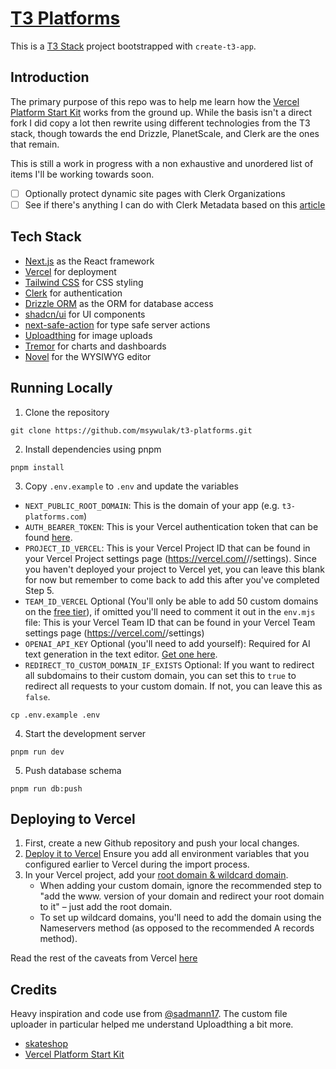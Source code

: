 # [T3 Platforms](https://t3-platforms.com)

This is a [T3 Stack](https://create.t3.gg/) project bootstrapped with `create-t3-app`.

## Introduction

The primary purpose of this repo was to help me learn how the [Vercel Platform Start Kit](https://github.com/vercel/platforms) works from the ground up. While the basis isn't a direct fork I did copy a lot then rewrite using different technologies from the T3 stack, though towards the end Drizzle, PlanetScale, and Clerk are the ones that remain.

This is still a work in progress with a non exhaustive and unordered list of items I'll be working towards soon.

- [ ] Optionally protect dynamic site pages with Clerk Organizations
- [ ] See if there's anything I can do with Clerk Metadata based on this [article](https://clerk.com/blog/exploring-clerk-metadata-stripe-webhooks)

## Tech Stack

- [Next.js](https://nextjs.org/) as the React framework
- [Vercel](https://vercel.com) for deployment
- [Tailwind CSS](https://tailwindcss.com/) for CSS styling
- [Clerk](https://clerk.com/) for authentication
- [Drizzle ORM](https://orm.drizzle.team/) as the ORM for database access
- [shadcn/ui](https://ui.shadcn.com/) for UI components
- [next-safe-action](https://next-safe-action.dev/) for type safe server actions
- [Uploadthing](https://uploadthing.com/) for image uploads
- [Tremor](https://www.tremor.so/) for charts and dashboards
- [Novel](https://novel.sh/) for the WYSIWYG editor

## Running Locally

1. Clone the repository

```
git clone https://github.com/msywulak/t3-platforms.git
```

2. Install dependencies using pnpm

```
pnpm install
```

3. Copy `.env.example` to `.env` and update the variables

- `NEXT_PUBLIC_ROOT_DOMAIN`: This is the domain of your app (e.g. `t3-platforms.com`)
- `AUTH_BEARER_TOKEN`: This is your Vercel authentication token that can be found [here](https://vercel.com/account/tokens).
- `PROJECT_ID_VERCEL`: This is your Vercel Project ID that can be found in your Vercel Project settings page (https://vercel.com/<org>/<project>/settings). Since you haven't deployed your project to Vercel yet, you can leave this blank for now but remember to come back to add this after you've completed Step 5.
- `TEAM_ID_VERCEL` Optional (You'll only be able to add 50 custom domains on the [free tier](https://vercel.com/pricing#:~:text=Domains%20per%20Project-,50,-Unlimited)), if omitted you'll need to comment it out in the `env.mjs` file: This is your Vercel Team ID that can be found in your Vercel Team settings page (https://vercel.com/<org>/settings)
- `OPENAI_API_KEY` Optional (you'll need to add yourself): Required for AI text generation in the text editor. [Get one here](https://platform.openai.com/account/api-keys).
- `REDIRECT_TO_CUSTOM_DOMAIN_IF_EXISTS` Optional: If you want to redirect all subdomains to their custom domain, you can set this to `true` to redirect all requests to your custom domain. If not, you can leave this as `false`.

```
cp .env.example .env
```

4. Start the development server

```
pnpm run dev
```

5. Push database schema

```
pnpm run db:push
```

## Deploying to Vercel

1. First, create a new Github repository and push your local changes.
2. [Deploy it to Vercel](https://vercel.com/docs/concepts/deployments/git#deploying-a-git-repository) Ensure you add all environment variables that you configured earlier to Vercel during the import process.
3. In your Vercel project, add your [root domain & wildcard domain](https://vercel.com/docs/concepts/projects/custom-domains#wildcard-domains).
   - When adding your custom domain, ignore the recommended step to "add the www. version of your domain and redirect your root domain to it" – just add the root domain.
   - To set up wildcard domains, you'll need to add the domain using the Nameservers method (as opposed to the recommended A records method).

Read the rest of the caveats from Vercel [here](https://vercel.com/guides/nextjs-multi-tenant-application)

## Credits

Heavy inspiration and code use from [@sadmann17](https://twitter.com/sadmann17). The custom file uploader in particular helped me understand Uploadthing a bit more.

- [skateshop](https://github.com/sadmann7/skateshop)
- [Vercel Platform Start Kit](https://github.com/vercel/platforms)
